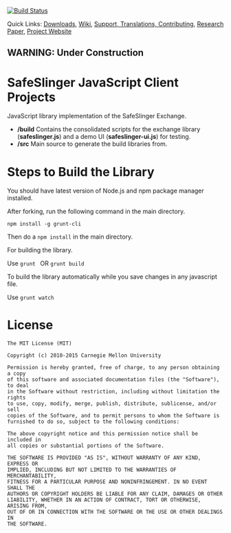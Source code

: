[![Build Status](https://travis-ci.org/SafeSlingerProject/exchange-javascript.png?branch=master)](https://travis-ci.org/SafeSlingerProject/exchange-javascript)

Quick Links:
[Downloads](https://github.com/SafeSlingerProject/SafeSlinger-Media/wiki/Platforms),
[Wiki](https://github.com/SafeSlingerProject/SafeSlinger-Media/wiki),
[Support, Translations, Contributing](https://github.com/SafeSlingerProject/SafeSlinger-Media/wiki/Contributing),
[Research Paper](http://sparrow.ece.cmu.edu/group/pub/farb_safeslinger_mobicom2013.pdf),
[Project Website](http://www.cylab.cmu.edu/safeslinger)

**WARNING: Under Construction**
--

SafeSlinger JavaScript Client Projects
===================
JavaScript library implementation of the SafeSlinger Exchange.

- **/build** Contains the consolidated scripts for the exchange library (**safeslinger.js**) and a demo UI (**safeslinger-ui.js**) for testing. 
- **/src** Main source to generate the build libraries from. 

Steps to Build the Library
===================

You should have latest version of Node.js and npm package manager installed.

After forking, run the following command in the main directory.

```
npm install -g grunt-cli
```
Then do a ```npm install``` in the main directory.

For building the library.

Use
```grunt ```
OR
```grunt build``` 

To build the library automatically while you save changes in any javascript file.
 
Use
``` grunt watch ```


License
=======
	The MIT License (MIT)

	Copyright (c) 2010-2015 Carnegie Mellon University

	Permission is hereby granted, free of charge, to any person obtaining a copy
	of this software and associated documentation files (the "Software"), to deal
	in the Software without restriction, including without limitation the rights
	to use, copy, modify, merge, publish, distribute, sublicense, and/or sell
	copies of the Software, and to permit persons to whom the Software is
	furnished to do so, subject to the following conditions:

	The above copyright notice and this permission notice shall be included in
	all copies or substantial portions of the Software.

	THE SOFTWARE IS PROVIDED "AS IS", WITHOUT WARRANTY OF ANY KIND, EXPRESS OR
	IMPLIED, INCLUDING BUT NOT LIMITED TO THE WARRANTIES OF MERCHANTABILITY,
	FITNESS FOR A PARTICULAR PURPOSE AND NONINFRINGEMENT. IN NO EVENT SHALL THE
	AUTHORS OR COPYRIGHT HOLDERS BE LIABLE FOR ANY CLAIM, DAMAGES OR OTHER
	LIABILITY, WHETHER IN AN ACTION OF CONTRACT, TORT OR OTHERWISE, ARISING FROM,
	OUT OF OR IN CONNECTION WITH THE SOFTWARE OR THE USE OR OTHER DEALINGS IN
	THE SOFTWARE.